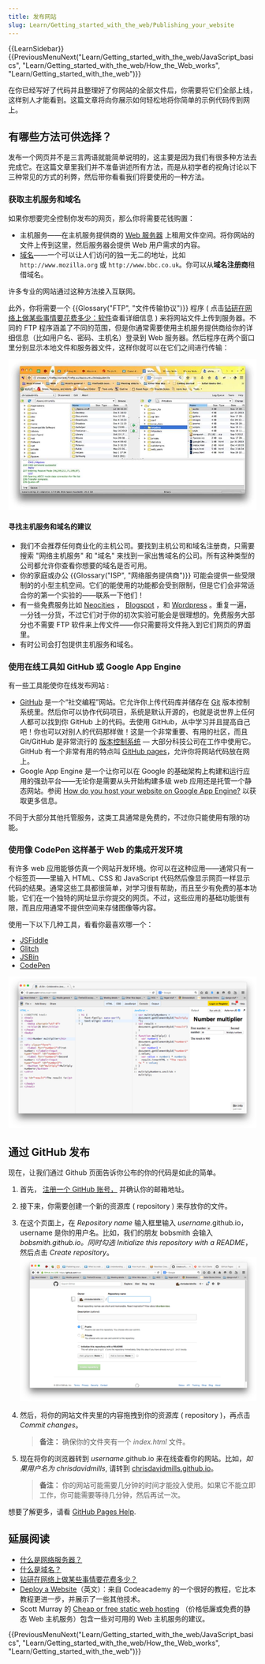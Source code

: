 ```yaml
---
title: 发布网站
slug: Learn/Getting_started_with_the_web/Publishing_your_website
---
```


{{LearnSidebar}}{{PreviousMenuNext("Learn/Getting_started_with_the_web/JavaScript_basics", "Learn/Getting_started_with_the_web/How_the_Web_works", "Learn/Getting_started_with_the_web")}}

在你已经写好了代码并且整理好了你网站的全部文件后，你需要将它们全部上线，这样别人才能看到。这篇文章将向你展示如何轻松地将你简单的示例代码传到网上。

## 有哪些方法可供选择？

发布一个网页并不是三言两语就能简单说明的，这主要是因为我们有很多种方法去完成它。在这篇文章里我们并不准备讲述所有方法，而是从初学者的视角讨论以下三种常见的方式的利弊，然后带你看看我们将要使用的一种方法。

### 获取主机服务和域名

如果你想要完全控制你发布的网页，那么你将需要花钱购置：

- 主机服务——在主机服务提供商的 [Web 服务器](/zh-CN/docs/Learn/Common_questions/What_is_a_web_server) 上租用文件空间。将你网站的文件上传到这里，然后服务器会提供 Web 用户需求的内容。
- [域名](/zh-CN/docs/Learn/Common_questions/What_is_a_domain_name)——一个可以让人们访问的独一无二的地址，比如 `http://www.mozilla.org` 或 `http://www.bbc.co.uk`。你可以从**域名注册商**租借域名。

许多专业的网站通过这种方法接入互联网。

此外，你将需要一个 {{Glossary("FTP", "文件传输协议")}} 程序 ( 点击[钻研在网络上做某些事情要花费多少：软件](/zh-CN/docs/Learn/Common_questions/How_much_does_it_cost#软件)查看详细信息 ) 来将网站文件上传到服务器。不同的 FTP 程序涵盖了不同的范围，但是你通常需要使用主机服务提供商给你的详细信息（比如用户名、密码、主机名）登录到 Web 服务器。然后程序在两个窗口里分别显示本地文件和服务器文件，这样你就可以在它们之间进行传输：

![](ftp.jpg)

#### 寻找主机服务和域名的建议

- 我们不会推荐任何商业化的主机公司。要找到主机公司和域名注册商，只需要搜索 "网络主机服务" 和 "域名" 来找到一家出售域名的公司。所有这种类型的公司都允许你查看你想要的域名是否可用。
- 你的家庭或办公 {{Glossary("ISP", "网络服务提供商")}} 可能会提供一些受限制的的小型主机空间。它们的能使用的功能都会受到限制，但是它们会非常适合你的第一个实验的——联系一下他们！
- 有一些免费服务比如 [Neocities](https://neocities.org/) ， [Blogspot](https://www.blogger.com) ，和 [Wordpress](https://wordpress.com/) 。重复一遍，一分钱一分货，不过它们对于你的初次实验可能会是很理想的。免费服务大部分也不需要 FTP 软件来上传文件——你只需要将文件拖入到它们网页的界面里。
- 有时公司会打包提供主机服务和域名。

### 使用在线工具如 GitHub 或 Google App Engine

有一些工具能使你在线发布网站 :

- [GitHub](https://github.com/) 是一个“社交编程”网站。它允许你上传代码库并储存在 [Git](http://git-scm.com/) 版本控制系统里。然后你可以协作代码项目，系统是默认开源的，也就是说世界上任何人都可以找到你 GitHub 上的代码。去使用 GitHub，从中学习并且提高自己吧！你也可以对别人的代码那样做！这是一个非常重要、有用的社区，而且 Git/GitHub 是非常流行的 [版本控制系统](https://git-scm.com/book/zh/v2/%E8%B5%B7%E6%AD%A5-%E5%85%B3%E4%BA%8E%E7%89%88%E6%9C%AC%E6%8E%A7%E5%88%B6) — 大部分科技公司在工作中使用它。GitHub 有一个非常有用的特点叫 [GitHub pages](https://pages.github.com/)，允许你将网站代码放在网上。
- Google App Engine 是一个让你可以在 Google 的基础架构上构建和运行应用的强劲平台——无论你是需要从头开始构建多级 web 应用还是托管一个静态网站。参阅 [How do you host your website on Google App Engine?](/zh-CN/docs/Learn/Common_questions/How_do_you_host_your_website_on_Google_App_Engine) 以获取更多信息。

不同于大部分其他托管服务，这类工具通常是免费的，不过你只能使用有限的功能。

### 使用像 CodePen 这样基于 Web 的集成开发环境

有许多 web 应用能够仿真一个网站开发环境。你可以在这种应用——通常只有一个标签页——里输入 HTML、CSS 和 JavaScript 代码然后像显示网页一样显示代码的结果。通常这些工具都很简单，对学习很有帮助，而且至少有免费的基本功能，它们在一个独特的网址显示你提交的网页。不过，这些应用的基础功能很有限，而且应用通常不提供空间来存储图像等内容。

使用一下以下几种工具，看看你最喜欢哪一个：

- [JSFiddle](https://jsfiddle.net/)
- [Glitch](https://glitch.com/)
- [JSBin](http://jsbin.com/)
- [CodePen](https://codepen.io/)

![](jsbin-screen.png)

## 通过 GitHub 发布

现在，让我们通过 Github 页面告诉你公布的你的代码是如此的简单。

1. 首先， [注册一个 GitHub 账号，](https://github.com/join) 并确认你的邮箱地址。
2. 接下来，你需要创建一个新的资源库 ( repository ) 来存放你的文件。
3. 在这个页面上，在 _Repository name_ 输入框里输入 _username_.github.io，username 是你的用户名。比如，我们的朋友 bobsmith 会输入 _bobsmith.github.io。同时勾选_ _Initialize this repository with a README_，然后点击 _Create repository_。![](github-create-repo.png)
4. 然后，将你的网站文件夹里的内容拖拽到你的资源库 ( repository )，再点击 _Commit changes_。

   > **备注：** 确保你的文件夹有一个 _index.html_ 文件。

5. 现在将你的浏览器转到 _username_.github.io 来在线查看你的网站。比如，_如果用户名为 chrisdavidmills_, 请转到 [chrisdavidmills.github.io](http://chrisdavidmills.github.io/)。

   > **备注：** 你的网站可能需要几分钟的时间才能投入使用。如果它不能立即工作，你可能需要等待几分钟，然后再试一次。

想要了解更多，请看 [GitHub Pages Help](https://help.github.com/categories/github-pages-basics/).

## 延展阅读

- [什么是网络服务器？](/zh-CN/docs/Learn/Common_questions/What_is_a_web_server)
- [什么是域名？](/zh-CN/docs/Learn/Common_questions/What_is_a_domain_name)
- [钻研在网络上做某些事情要花费多少？](/zh-CN/docs/Learn/Common_questions/How_much_does_it_cost)
- [Deploy a Website](https://www.codecademy.com/learn/deploy-a-website)（英文）：来自 Codeacademy 的一个很好的教程，它比本教程更进一步，并展示了一些其他技术。
- Scott Murray 的 [Cheap or free static web hosting](http://alignedleft.com/resources/cheap-web-hosting) （价格低廉或免费的静态 Web 主机服务）包含一些对可用的 Web 主机服务的建议。

{{PreviousMenuNext("Learn/Getting_started_with_the_web/JavaScript_basics", "Learn/Getting_started_with_the_web/How_the_Web_works", "Learn/Getting_started_with_the_web")}}
